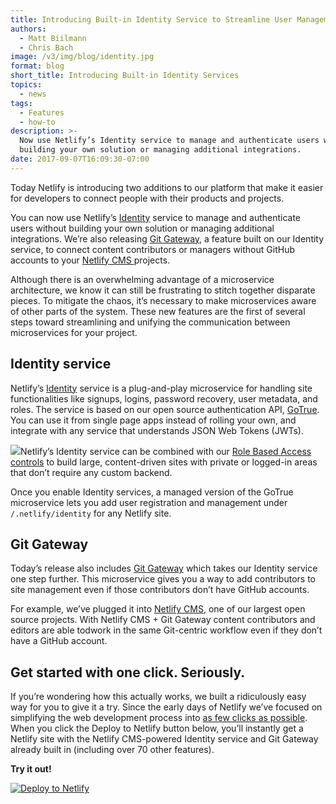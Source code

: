 ```yaml
---
title: Introducing Built-in Identity Service to Streamline User Management
authors:
  - Matt Biilmann
  - Chris Bach
image: /v3/img/blog/identity.jpg
format: blog
short_title: Introducing Built-in Identity Services
topics:
  - news
tags:
  - Features
  - how-to
description: >-
  Now use Netlify’s Identity service to manage and authenticate users without
  building your own solution or managing additional integrations.
date: 2017-09-07T16:09:30-07:00
---
```


Today Netlify is introducing two additions to our platform that make it easier for developers to connect people with their products and projects.

You can now use Netlify’s [Identity](http://netlify.com/docs/identity) service to manage and authenticate users without building your own solution or managing additional integrations. We’re also releasing [Git Gateway](https://www.netlify.com/docs/git-gateway), a feature built on our Identity service, to connect content contributors or managers without GitHub accounts to your [Netlify CMS ](https://www.netlifycms.org/)projects.

Although there is an overwhelming advantage of a microservice architecture, we know it can still be frustrating to stitch together disparate pieces. To mitigate the chaos, it’s necessary to make microservices aware of other parts of the system. These new features are the first of several steps toward streamlining and unifying the communication between microservices for your project.

## Identity service

Netlify’s [Identity](https://www.netlify.com/docs/identity) service is a plug-and-play microservice for handling site functionalities like signups, logins, password recovery, user metadata, and roles. The service is based on our open source authentication API, [GoTrue](https://gotrueapi.org). You can use it from single page apps instead of rolling your own, and integrate with any service that understands JSON Web Tokens (JWTs).

![](https://lh6.googleusercontent.com/xvFqUQ_KTA7iSxGYL8VNpSuODnZIcv0Mq88G7O_G4ZSccfBuqgaJUHtg8EgqWt0BRGk9wXaCC7TwJ4QDD4c2d3Y0rz4JUnQ5hmz6WE4zU-0DOlNJgamvqOUarIsKSfEGuzd0Glqf)Netlify’s Identity service can be combined with our [Role Based Access controls](https://www.netlify.com/docs/visitor-access-control/#role-based-access-controls-with-jwt-tokens) to build large, content-driven sites with private or logged-in areas that don’t require any custom backend.

Once you enable Identity services, a managed version of the GoTrue microservice lets you add user registration and management under `/.netlify/identity` for any Netlify site.

## Git Gateway

Today’s release also includes [Git Gateway](https://www.netlify.com/docs/git-gateway) which takes our Identity service one step further. This microservice gives you a way to add contributors to site management even if those contributors don’t have GitHub accounts.

For example, we’ve plugged it into [Netlify CMS](https://www.netlifycms.org/), one of our largest open source projects. With Netlify CMS \+ Git Gateway content contributors and editors are able todwork in the same Git-centric workflow even if they don’t have a GitHub account.

## Get started with one click. Seriously.

If you’re wondering how this actually works, we built a ridiculously easy way for you to give it a try. Since the early days of Netlify we’ve focused on simplifying the web development process into [as few clicks as possible](https://www.netlify.com/docs/deploy-button/). When you click the Deploy to Netlify button below, you’ll instantly get a Netlify site with the Netlify CMS-powered Identity service and Git Gateway already built in (including over 70 other features).

**Try it out!**

[![Deploy to Netlify](https://www.netlify.com/img/deploy/button.svg)](https://app.netlify.com/start/deploy?repository=https://github.com/netlify-templates/one-click-hugo-cms&stack=cms)
